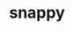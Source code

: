 ---
title: "snappy"
layout: cache
category: package
meta: {"versions": ["1.1.7", "1.1.8"], "compilers": ["gcc@10.3.0", "gcc@7.3.0", "gcc@7.3.1", "gcc@7.4.0", "gcc@7.5.0", "gcc@8.1.0", "gcc@8.3.1", "gcc@8.4.0", "gcc@8.4.1", "gcc@9.3.0", "intel@19.1.3.304"]}
spec_files: 
 - spec-0.json
 - spec-1.json
 - spec-2.json
 - spec-3.json
 - spec-4.json
 - spec-5.json
 - spec-6.json
 - spec-7.json
 - spec-8.json
 - spec-9.json
 - spec-10.json
 - spec-11.json
 - spec-12.json
 - spec-13.json
 - spec-14.json
 - spec-15.json
 - spec-16.json
 - spec-17.json
 - spec-18.json
 - spec-19.json
 - spec-20.json
 - spec-21.json
 - spec-22.json
 - spec-23.json
 - spec-24.json
 - spec-25.json
 - spec-26.json
 - spec-27.json
 - spec-28.json
 - spec-29.json
 - spec-30.json
 - spec-31.json
 - spec-32.json
 - spec-33.json
 - spec-34.json
 - spec-35.json
 - spec-36.json
 - spec-37.json
 - spec-38.json
 - spec-39.json
 - spec-40.json
 - spec-41.json
 - spec-42.json
 - spec-43.json
 - spec-44.json
 - spec-45.json
 - spec-46.json
 - spec-47.json
 - spec-48.json
 - spec-49.json
 - spec-50.json
 - spec-51.json
 - spec-52.json
 - spec-53.json
 - spec-54.json
 - spec-55.json
 - spec-56.json
 - spec-57.json
spec_names:
 - 'snappy@1.1.8%gcc@7.5.0+pic+shared build_type=RelWithDebInfo patches=c9cfecb arch=linux-ubuntu18.04-ppc64le'
 - 'snappy@1.1.8%gcc@7.5.0~ipo+pic+shared build_type=RelWithDebInfo patches=c9cfecb arch=linux-ubuntu18.04-ppc64le'
 - 'snappy@1.1.7%gcc@7.3.0+pic+shared build_type=RelWithDebInfo patches=c9cfecb arch=linux-centos7-x86_64'
 - 'snappy@1.1.8%gcc@9.3.0+pic+shared build_type=RelWithDebInfo patches=c9cfecb arch=linux-ubuntu20.04-ppc64le'
 - 'snappy@1.1.8%gcc@8.3.1+pic+shared build_type=RelWithDebInfo patches=c9cfecb arch=linux-centos8-ppc64le'
 - 'snappy@1.1.8%gcc@8.3.1~ipo+pic+shared build_type=RelWithDebInfo patches=c9cfecb arch=linux-rhel8-x86_64'
 - 'snappy@1.1.8%gcc@8.1.0+pic+shared build_type=RelWithDebInfo patches=c9cfecb arch=linux-rhel7-ppc64le'
 - 'snappy@1.1.8%gcc@8.1.0+pic+shared build_type=RelWithDebInfo patches=c9cfecb arch=linux-centos7-x86_64'
 - 'snappy@1.1.8%gcc@9.3.0~ipo+pic+shared build_type=RelWithDebInfo patches=c9cfecb arch=linux-rhel7-x86_64'
 - 'snappy@1.1.7%gcc@7.3.0+pic+shared build_type=RelWithDebInfo patches=c9cfecb arch=linux-ubuntu18.04-ppc64le'
 - 'snappy@1.1.8%gcc@9.3.0~ipo+pic+shared build_type=RelWithDebInfo patches=c9cfecb arch=linux-ubuntu20.04-x86_64'
 - 'snappy@1.1.8%gcc@7.5.0~ipo+pic+shared build_type=RelWithDebInfo patches=c9cfecb arch=linux-ubuntu18.04-x86_64'
 - 'snappy@1.1.8%gcc@8.1.0~ipo+pic+shared build_type=RelWithDebInfo patches=c9cfecb arch=linux-rhel7-x86_64'
 - 'snappy@1.1.7%gcc@7.3.0+pic+shared build_type=RelWithDebInfo patches=c9cfecb arch=linux-centos8-x86_64'
 - 'snappy@1.1.8%gcc@8.4.1~ipo+pic+shared build_type=RelWithDebInfo patches=c9cfecb arch=linux-rhel8-ppc64le'
 - 'snappy@1.1.8%gcc@9.3.0~ipo+pic+shared build_type=RelWithDebInfo patches=c9cfecb arch=linux-ubuntu20.04-ppc64le'
 - 'snappy@1.1.8%gcc@8.3.1~ipo+pic+shared build_type=RelWithDebInfo patches=c9cfecb arch=linux-rhel8-ppc64le'
 - 'snappy@1.1.8%gcc@7.3.0+pic+shared build_type=RelWithDebInfo patches=c9cfecb arch=linux-rhel7-ppc64le'
 - 'snappy@1.1.8%gcc@8.4.1~ipo+pic+shared build_type=RelWithDebInfo patches=c9cfecb arch=linux-rhel8-x86_64'
 - 'snappy@1.1.8%gcc@7.3.1~ipo+pic+shared build_type=RelWithDebInfo patches=c9cfecb arch=linux-amzn2-x86_64'
 - 'snappy@1.1.7%gcc@7.3.0+pic+shared build_type=RelWithDebInfo patches=c9cfecb arch=linux-ubuntu18.04-x86_64'
 - 'snappy@1.1.8%gcc@7.5.0+pic+shared build_type=RelWithDebInfo patches=c9cfecb arch=linux-ubuntu18.04-aarch64'
 - 'snappy@1.1.8%gcc@8.3.1+pic+shared build_type=RelWithDebInfo patches=c9cfecb arch=linux-rhel8-x86_64'
 - 'snappy@1.1.8%gcc@8.1.0+pic+shared build_type=RelWithDebInfo patches=c9cfecb arch=linux-centos7-ppc64le'
 - 'snappy@1.1.8%gcc@9.3.0~ipo+pic+shared build_type=RelWithDebInfo patches=c9cfecb arch=linux-rhel7-ppc64le'
 - 'snappy@1.1.8%gcc@10.3.0~ipo+pic+shared build_type=RelWithDebInfo patches=c9cfecb arch=linux-ubuntu21.04-x86_64'
 - 'snappy@1.1.7%gcc@7.3.0+pic+shared build_type=RelWithDebInfo patches=c9cfecb arch=linux-rhel8-x86_64'
 - 'snappy@1.1.7%gcc@9.3.0+pic+shared build_type=RelWithDebInfo patches=c9cfecb arch=linux-ubuntu20.04-x86_64'
 - 'snappy@1.1.8%gcc@10.3.0~ipo+pic+shared build_type=RelWithDebInfo patches=c9cfecb arch=linux-ubuntu21.04-ppc64le'
 - 'snappy@1.1.8%gcc@8.1.0~ipo+pic+shared build_type=RelWithDebInfo patches=c9cfecb arch=linux-rhel7-ppc64le'
 - 'snappy@1.1.8%gcc@8.1.0+pic+shared build_type=RelWithDebInfo patches=c9cfecb arch=linux-rhel7-x86_64'
 - 'snappy@1.1.8%gcc@7.5.0+pic+shared build_type=RelWithDebInfo patches=c9cfecb arch=linux-ubuntu18.04-x86_64'
 - 'snappy@1.1.7%gcc@9.3.0+pic+shared build_type=RelWithDebInfo patches=c9cfecb arch=linux-ubuntu20.04-ppc64le'
 - 'snappy@1.1.8%gcc@7.5.0+pic+shared build_type=RelWithDebInfo patches=c9cfecb arch=linux-ubuntu18.04-x86_64'
 - 'snappy@1.1.7%gcc@7.3.0+pic+shared build_type=RelWithDebInfo patches=c9cfecb arch=linux-rhel7-ppc64le'
 - 'snappy@1.1.8%gcc@8.1.0+pic+shared build_type=RelWithDebInfo patches=c9cfecb arch=linux-rhel7-x86_64'
 - 'snappy@1.1.8%gcc@7.3.0+pic+shared build_type=RelWithDebInfo patches=c9cfecb arch=linux-rhel7-x86_64'
 - 'snappy@1.1.7%gcc@7.4.0+pic+shared build_type=RelWithDebInfo patches=c9cfecb arch=linux-ubuntu18.04-x86_64'
 - 'snappy@1.1.8%gcc@8.3.1+pic+shared build_type=RelWithDebInfo patches=c9cfecb arch=linux-rhel8-ppc64le'
 - 'snappy@1.1.8%gcc@9.3.0+pic+shared build_type=RelWithDebInfo patches=c9cfecb arch=linux-ubuntu20.04-x86_64'
 - 'snappy@1.1.8%gcc@7.3.0+pic+shared build_type=RelWithDebInfo patches=c9cfecb arch=linux-rhel8-x86_64'
 - 'snappy@1.1.7%gcc@8.3.1+pic+shared build_type=RelWithDebInfo patches=c9cfecb arch=linux-rhel8-ppc64le'
 - 'snappy@1.1.7%gcc@8.4.0+pic+shared build_type=RelWithDebInfo patches=c9cfecb arch=linux-rhel7-sandybridge'
 - 'snappy@1.1.8%gcc@7.5.0+pic+shared build_type=RelWithDebInfo patches=c9cfecb arch=linux-ubuntu18.04-ppc64le'
 - 'snappy@1.1.8%gcc@7.3.0+pic+shared build_type=RelWithDebInfo patches=c9cfecb arch=linux-centos8-x86_64'
 - 'snappy@1.1.7%gcc@7.3.0+pic+shared build_type=RelWithDebInfo patches=c9cfecb arch=linux-rhel7-x86_64'
 - 'snappy@1.1.7%gcc@7.3.0+pic+shared build_type=RelWithDebInfo patches=c9cfecb arch=linux-centos7-ppc64le'
 - 'snappy@1.1.8%gcc@7.3.0+pic+shared build_type=RelWithDebInfo patches=c9cfecb arch=linux-centos7-x86_64'
 - 'snappy@1.1.8%gcc@8.3.1+pic+shared build_type=RelWithDebInfo patches=c9cfecb arch=linux-rhel8-aarch64'
 - 'snappy@1.1.8%gcc@7.3.0+pic+shared build_type=RelWithDebInfo patches=c9cfecb arch=linux-ubuntu18.04-ppc64le'
 - 'snappy@1.1.8%gcc@7.3.0+pic+shared build_type=RelWithDebInfo patches=c9cfecb arch=linux-ubuntu18.04-x86_64'
 - 'snappy@1.1.8%gcc@9.3.0~ipo+pic+shared build_type=RelWithDebInfo patches=c9cfecb arch=cray-cnl7-haswell'
 - 'snappy@1.1.8%gcc@8.1.0+pic+shared build_type=RelWithDebInfo patches=c9cfecb arch=linux-rhel7-ppc64le'
 - 'snappy@1.1.8%intel@19.1.3.304~ipo+pic+shared build_type=RelWithDebInfo patches=c9cfecb arch=cray-cnl7-haswell'
 - 'snappy@1.1.7%gcc@8.3.1+pic+shared build_type=RelWithDebInfo patches=c9cfecb arch=linux-centos8-ppc64le'
 - 'snappy@1.1.8%gcc@8.3.1+pic+shared build_type=RelWithDebInfo patches=c9cfecb arch=linux-centos8-x86_64'
 - 'snappy@1.1.8%gcc@8.1.0+pic+shared build_type=RelWithDebInfo patches=c9cfecb arch=linux-rhel7-power8le'
 - 'snappy@1.1.8%gcc@7.5.0+pic+shared build_type=RelWithDebInfo patches=c9cfecb arch=linux-ubuntu18.04-power8le'
---